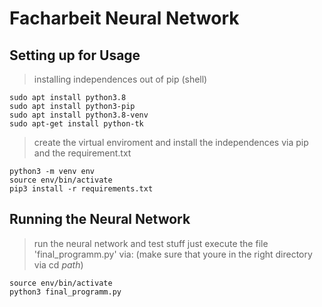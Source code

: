 # Facharbeit Neural Network
## Setting up for Usage
> installing independences out of pip (shell)
```
sudo apt install python3.8
sudo apt install python3-pip
sudo apt install python3.8-venv
sudo apt-get install python-tk
```
>create the virtual enviroment and install the independences via pip and the requirement.txt
```
python3 -m venv env
source env/bin/activate
pip3 install -r requirements.txt
```
## Running the Neural Network
>run the neural network and test stuff
>just execute the file 'final_programm.py' via:
>(make sure that youre in the right directory via cd *path*)
```
source env/bin/activate
python3 final_programm.py
```
